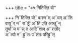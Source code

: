 +++
title = "०५ नितिक्ति यो"

+++
नि᳓तिक्ति यो᳓ वारण᳓म् अ᳓न्नम् अ᳓त्ति  
वायु᳓र् न᳓ रा᳓ष्ट्री अ᳓ति एति अक्तू᳓न्  
तुर्या᳓म य᳓स् त आदि᳓शाम् अ᳓रातीर्  
अ᳓त्यो न᳓ ह्रु᳓तः प᳓ततः परिह्रु᳓त्